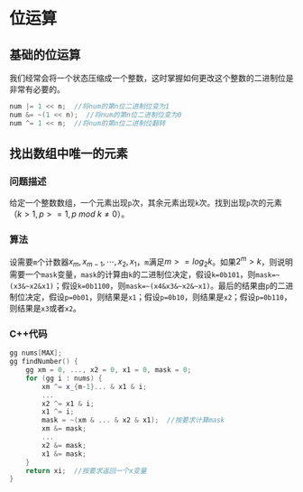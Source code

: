 # 位运算

## 基础的位运算

我们经常会将一个状态压缩成一个整数，这时掌握如何更改这个整数的二进制位是非常有必要的。

```cpp
num |= 1 << n;  //将num的第n位二进制位变为1
num &= ~(1 << n);  //将num的第n位二进制位变为0
num ^= 1 << n;  //将num的第n位二进制位翻转
```

## 找出数组中唯一的元素

### 问题描述

给定一个整数数组，一个元素出现`p`次，其余元素出现`k`次。找到出现`p`次的元素（$k>1,p>=1,p\ mod\ k\not ={0}$）。

### 算法

设需要`m`个计数器$x_m,x_{m-1},\cdots,x_2,x_1$，`m`满足$m>=log_2 k$。如果$2^m>k$，则说明需要一个`mask`变量，`mask`的计算由`k`的二进制位决定，假设`k=0b101`，则`mask=~(x3&~x2&x1)`；假设`k=0b1100`，则`mask=~(x4&x3&~x2&~x1)`。最后的结果由`p`的二进制位决定，假设`p=0b01`，则结果是`x1`；假设`p=0b10`，则结果是`x2`；假设`p=0b110`，则结果是`x3`或者`x2`。

### C++代码

```cpp
gg nums[MAX];
gg findNumber() {
    gg xm = 0, ..., x2 = 0, x1 = 0, mask = 0;
    for (gg i : nums) {
        xm ^= x_{m-1}... & x1 & i;
        ...
        x2 ^= x1 & i;
        x1 ^= i;
        mask = ~(xm & ... & x2 & x1);  //按要求计算mask
        xm &= mask;
        ...
        x2 &= mask;
        x1 &= mask;
    }
    return xi;  //按要求返回一个x变量
}
```
